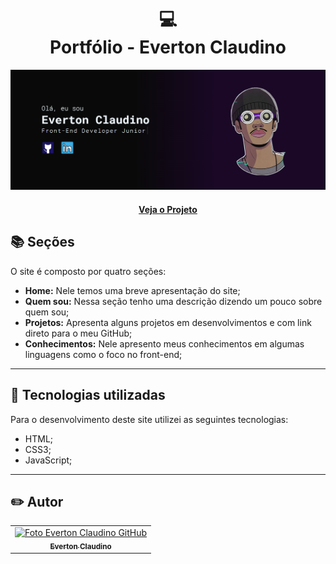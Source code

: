 <h1 align="center">
  💻<br>Portfólio - Everton Claudino
</h1>

![Resultado final do projeto](img/wallpaperportifolio.png)

<h4 align=center><a href="">Veja o Projeto</a>

## 📚 Seções

O site é composto por quatro seções:

- **Home:** Nele temos uma breve apresentação do site;
- **Quem sou:** Nessa seção tenho uma descrição dizendo um pouco sobre quem sou;
- **Projetos:** Apresenta alguns projetos em desenvolvimentos e com link direto para o meu GitHub;
- **Conhecimentos:** Nele apresento meus conhecimentos em algumas linguagens como o foco no front-end;

---

## 💼 Tecnologias utilizadas

Para o desenvolvimento deste site utilizei as seguintes tecnologias:

- HTML;
- CSS3;
- JavaScript;
---

<h2>✏️ Autor</h2>

<table>
  <tr>
    <td align="center">
      <a href="https://github.com/EvertonClaudino">
        <img src="https://avatars.githubusercontent.com/u/97559532?v=4" width="100px;" alt="Foto Everton Claudino GitHub"/><br>
        <sub>
          <b>Everton Claudino</b>
        </sub>
      </a>
    </td>
  </tr>
</table>
